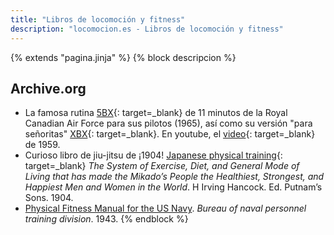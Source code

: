 ```yaml
---
title: "Libros de locomoción y fitness"
description: "locomocion.es - Libros de locomoción y fitness"
---
```

{% extends "pagina.jinja" %}
{% block descripcion %}
## Archive.org

- La famosa rutina [5BX](/varios/libros/5bx-plan.pdf){: target=_blank} de 11 minutos de la Royal Canadian Air Force para sus pilotos (1965), así como su versión "para señoritas" [XBX](/varios/libros/xbx-plan.pdf){: target=_blank}. En youtube, el [video](https://www.youtube.com/watch?v=NMGQzMjeO1k){: target=_blank} de 1959.
- Curioso libro de jiu-jitsu de ¡1904! [Japanese physical training](/varios/libros/japanese_physical_training.pdf){: target=_blank} *The System of Exercise, Diet, and General Mode of Living that has made the Mikado’s People the Healthiest, Strongest, and Happiest Men and Women in the World*. H Irving Hancock. Ed. Putnam’s Sons. 1904.
- [Physical Fitness Manual for the US Navy](/varios/libros/PhysicalFitnessNavy1943.pdf). *Bureau of naval personnel training division*. 1943.
{% endblock %}